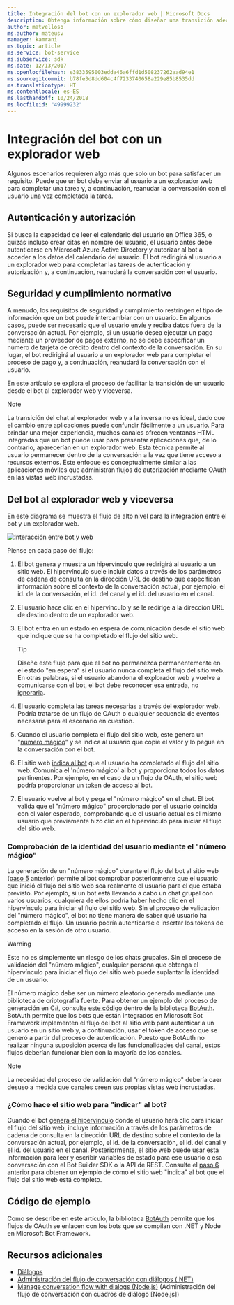 ```yaml
---
title: Integración del bot con un explorador web | Microsoft Docs
description: Obtenga información sobre cómo diseñar una transición adecuada de usuario del bot al explorador web y viceversa.
author: matvelloso
ms.author: mateusv
manager: kamrani
ms.topic: article
ms.service: bot-service
ms.subservice: sdk
ms.date: 12/13/2017
ms.openlocfilehash: e3833595003edda46a6ffd1d508237262aad94e1
ms.sourcegitcommit: b78fe3d8dd604c4f7233740658a229e85b8535dd
ms.translationtype: HT
ms.contentlocale: es-ES
ms.lasthandoff: 10/24/2018
ms.locfileid: "49999232"
---
```

# <a name="integrate-your-bot-with-a-web-browser"></a>Integración del bot con un explorador web

Algunos escenarios requieren algo más que solo un bot para satisfacer un requisito. Puede que un bot deba enviar al usuario a un explorador web para completar una tarea y, a continuación, reanudar la conversación con el usuario una vez completada la tarea. 

## <a name="authentication-and-authorization"></a>Autenticación y autorización
Si busca la capacidad de leer el calendario del usuario en Office 365, o quizás incluso crear citas en nombre del usuario, el usuario antes debe autenticarse en Microsoft Azure Active Directory y autorizar al bot a acceder a los datos del calendario del usuario. El bot redirigirá al usuario a un explorador web para completar las tareas de autenticación y autorización y, a continuación, reanudará la conversación con el usuario. 

## <a name="security-and-compliance"></a>Seguridad y cumplimiento normativo
A menudo, los requisitos de seguridad y cumplimiento restringen el tipo de información que un bot puede intercambiar con un usuario. En algunos casos, puede ser necesario que el usuario envíe y reciba datos fuera de la conversación actual. Por ejemplo, si un usuario desea ejecutar un pago mediante un proveedor de pagos externo, no se debe especificar un número de tarjeta de crédito dentro del contexto de la conversación. En su lugar, el bot redirigirá al usuario a un explorador web para completar el proceso de pago y, a continuación, reanudará la conversación con el usuario.

En este artículo se explora el proceso de facilitar la transición de un usuario desde el bot al explorador web y viceversa. 

> [!NOTE]
> La transición del chat al explorador web y a la inversa no es ideal, dado que el cambio entre aplicaciones puede confundir fácilmente a un usuario. Para brindar una mejor experiencia, muchos canales ofrecen ventanas HTML integradas que un bot puede usar para presentar aplicaciones que, de lo contrario, aparecerían en un explorador web. Esta técnica permite al usuario permanecer dentro de la conversación a la vez que tiene acceso a recursos externos. Este enfoque es conceptualmente similar a las aplicaciones móviles que administran flujos de autorización mediante OAuth en las vistas web incrustadas.

## <a name="bot-to-web-browser-and-back-again"></a>Del bot al explorador web y viceversa

En este diagrama se muestra el flujo de alto nivel para la integración entre el bot y un explorador web. 

![Interacción entre bot y web](~/media/bot-service-design-pattern-integrate-browser/bot-to-web1.png)

Piense en cada paso del flujo:

1. <a id="generate-hyperlink"></a>El bot genera y muestra un hipervínculo que redirigirá al usuario a un sitio web. 
   El hipervínculo suele incluir datos a través de los parámetros de cadena de consulta en la dirección URL de destino que especifican información sobre el contexto de la conversación actual, por ejemplo, el id. de la conversación, el id. del canal y el id. del usuario en el canal. 

2. El usuario hace clic en el hipervínculo y se le redirige a la dirección URL de destino dentro de un explorador web. 

3. El bot entra en un estado en espera de comunicación desde el sitio web que indique que se ha completado el flujo del sitio web.  
   > [!TIP]
   > Diseñe este flujo para que el bot no permanezca permanentemente en el estado "en espera" si el usuario nunca completa el flujo del sitio web. En otras palabras, si el usuario abandona el explorador web y vuelve a comunicarse con el bot, el bot debe reconocer esa entrada, no [ignorarla](~/bot-service-design-navigation.md#the-mysterious-bot).

4. El usuario completa las tareas necesarias a través del explorador web. 
   Podría tratarse de un flujo de OAuth o cualquier secuencia de eventos necesaria para el escenario en cuestión. 

5. <a id="generate-magic-number"></a>Cuando el usuario completa el flujo del sitio web, este genera un "[número mágico](#verify-identity)" y se indica al usuario que copie el valor y lo pegue en la conversación con el bot. 

6. <a id="signal-to-bot"></a>El sitio web [ indica al bot](#website-signal-to-bot) que el usuario ha completado el flujo del sitio web. 
   Comunica el 'número mágico' al bot y proporciona todos los datos pertinentes.
   Por ejemplo, en el caso de un flujo de OAuth, el sitio web podría proporcionar un token de acceso al bot.

7. El usuario vuelve al bot y pega el "número mágico" en el chat. 
   El bot valida que el "número mágico" proporcionado por el usuario coincida con el valor esperado, comprobando que el usuario actual es el mismo usuario que previamente hizo clic en el hipervínculo para iniciar el flujo del sitio web. 

### <a id="verify-identity"></a> Comprobación de la identidad del usuario mediante el "número mágico"

La generación de un "número mágico" durante el flujo del bot al sitio web ([paso 5](#generate-magic-number) anterior) permite al bot comprobar posteriormente que el usuario que inició el flujo del sitio web sea realmente el usuario para el que estaba previsto. Por ejemplo, si un bot está llevando a cabo un chat grupal con varios usuarios, cualquiera de ellos podría haber hecho clic en el hipervínculo para iniciar el flujo del sitio web. Sin el proceso de validación del "número mágico", el bot no tiene manera de saber qué usuario ha completado el flujo. Un usuario podría autenticarse e insertar los tokens de acceso en la sesión de otro usuario. 

> [!WARNING] 
> Este no es simplemente un riesgo de los chats grupales. Sin el proceso de validación del "número mágico", cualquier persona que obtenga el hipervínculo para iniciar el flujo del sitio web puede suplantar la identidad de un usuario. 

El número mágico debe ser un número aleatorio generado mediante una biblioteca de criptografía fuerte. Para obtener un ejemplo del proceso de generación en C#, consulte <a href="https://github.com/MicrosoftDX/botauth/tree/master/CSharp" target="_blank">este código</a> dentro de la biblioteca <a href="https://www.nuget.org/packages/BotAuth" target="_blank">BotAuth</a>. BotAuth permite que los bots que están integrados en Microsoft Bot Framework implementen el flujo del bot al sitio web para autenticar a un usuario en un sitio web y, a continuación, usar el token de acceso que se generó a partir del proceso de autenticación. Puesto que BotAuth no realizar ninguna suposición acerca de las funcionalidades del canal, estos flujos deberían funcionar bien con la mayoría de los canales. 

> [!NOTE]
> La necesidad del proceso de validación del "número mágico" debería caer desuso a medida que canales creen sus propias vistas web incrustadas.

### <a id="website-signal-to-bot"></a> ¿Cómo hace el sitio web para "indicar" al bot?

Cuando el bot [genera el hipervínculo](#generate-hyperlink) donde el usuario hará clic para iniciar el flujo del sitio web, incluye información a través de los parámetros de cadena de consulta en la dirección URL de destino sobre el contexto de la conversación actual, por ejemplo, el id. de la conversación, el id. del canal y el id. del usuario en el canal. Posteriormente, el sitio web puede usar esta información para leer y escribir variables de estado para ese usuario o esa conversación con el Bot Builder SDK o la API de REST. Consulte el [paso 6](#signal-to-bot) anterior para obtener un ejemplo de cómo el sitio web "indica" al bot que el flujo del sitio web está completo.

## <a name="sample-code"></a>Código de ejemplo

Como se describe en este artículo, la biblioteca <a href="https://github.com/MicrosoftDX/botauth" target="_blank">BotAuth</a> permite que los flujos de OAuth se enlacen con los bots que se compilan con .NET y Node en Microsoft Bot Framework.

## <a name="additional-resources"></a>Recursos adicionales

- [Diálogos](~/dotnet/bot-builder-dotnet-dialogs.md)
- [Administración del flujo de conversación con diálogos (.NET)](~/dotnet/bot-builder-dotnet-manage-conversation-flow.md)
- [Manage conversation flow with dialogs (Node.js)](~/nodejs/bot-builder-nodejs-manage-conversation-flow.md) (Administración del flujo de conversación con cuadros de diálogo [Node.js])
